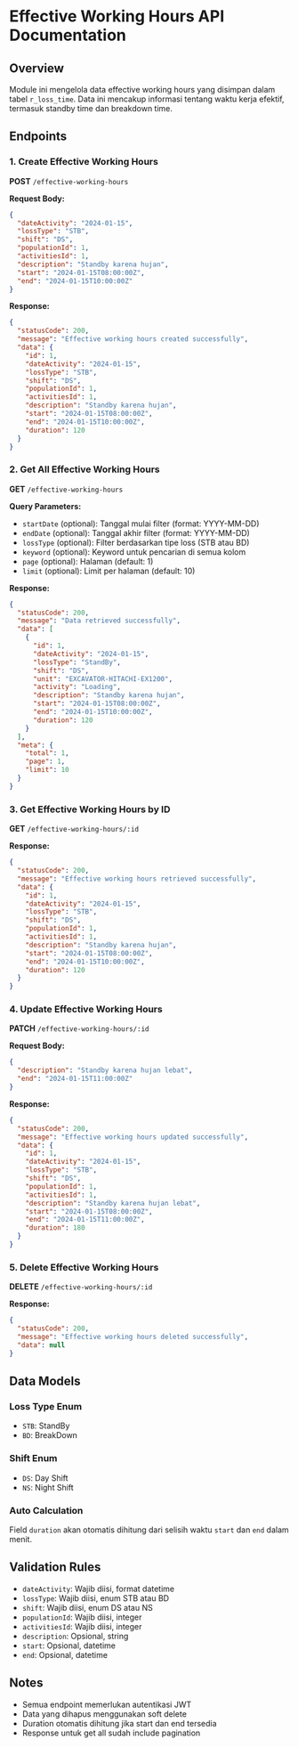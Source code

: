 # Effective Working Hours API Documentation

## Overview
Module ini mengelola data effective working hours yang disimpan dalam tabel `r_loss_time`. Data ini mencakup informasi tentang waktu kerja efektif, termasuk standby time dan breakdown time.

## Endpoints

### 1. Create Effective Working Hours
**POST** `/effective-working-hours`

**Request Body:**
```json
{
  "dateActivity": "2024-01-15",
  "lossType": "STB",
  "shift": "DS",
  "populationId": 1,
  "activitiesId": 1,
  "description": "Standby karena hujan",
  "start": "2024-01-15T08:00:00Z",
  "end": "2024-01-15T10:00:00Z"
}
```

**Response:**
```json
{
  "statusCode": 200,
  "message": "Effective working hours created successfully",
  "data": {
    "id": 1,
    "dateActivity": "2024-01-15",
    "lossType": "STB",
    "shift": "DS",
    "populationId": 1,
    "activitiesId": 1,
    "description": "Standby karena hujan",
    "start": "2024-01-15T08:00:00Z",
    "end": "2024-01-15T10:00:00Z",
    "duration": 120
  }
}
```

### 2. Get All Effective Working Hours
**GET** `/effective-working-hours`

**Query Parameters:**
- `startDate` (optional): Tanggal mulai filter (format: YYYY-MM-DD)
- `endDate` (optional): Tanggal akhir filter (format: YYYY-MM-DD)
- `lossType` (optional): Filter berdasarkan tipe loss (STB atau BD)
- `keyword` (optional): Keyword untuk pencarian di semua kolom
- `page` (optional): Halaman (default: 1)
- `limit` (optional): Limit per halaman (default: 10)

**Response:**
```json
{
  "statusCode": 200,
  "message": "Data retrieved successfully",
  "data": [
    {
      "id": 1,
      "dateActivity": "2024-01-15",
      "lossType": "StandBy",
      "shift": "DS",
      "unit": "EXCAVATOR-HITACHI-EX1200",
      "activity": "Loading",
      "description": "Standby karena hujan",
      "start": "2024-01-15T08:00:00Z",
      "end": "2024-01-15T10:00:00Z",
      "duration": 120
    }
  ],
  "meta": {
    "total": 1,
    "page": 1,
    "limit": 10
  }
}
```

### 3. Get Effective Working Hours by ID
**GET** `/effective-working-hours/:id`

**Response:**
```json
{
  "statusCode": 200,
  "message": "Effective working hours retrieved successfully",
  "data": {
    "id": 1,
    "dateActivity": "2024-01-15",
    "lossType": "STB",
    "shift": "DS",
    "populationId": 1,
    "activitiesId": 1,
    "description": "Standby karena hujan",
    "start": "2024-01-15T08:00:00Z",
    "end": "2024-01-15T10:00:00Z",
    "duration": 120
  }
}
```

### 4. Update Effective Working Hours
**PATCH** `/effective-working-hours/:id`

**Request Body:**
```json
{
  "description": "Standby karena hujan lebat",
  "end": "2024-01-15T11:00:00Z"
}
```

**Response:**
```json
{
  "statusCode": 200,
  "message": "Effective working hours updated successfully",
  "data": {
    "id": 1,
    "dateActivity": "2024-01-15",
    "lossType": "STB",
    "shift": "DS",
    "populationId": 1,
    "activitiesId": 1,
    "description": "Standby karena hujan lebat",
    "start": "2024-01-15T08:00:00Z",
    "end": "2024-01-15T11:00:00Z",
    "duration": 180
  }
}
```

### 5. Delete Effective Working Hours
**DELETE** `/effective-working-hours/:id`

**Response:**
```json
{
  "statusCode": 200,
  "message": "Effective working hours deleted successfully",
  "data": null
}
```

## Data Models

### Loss Type Enum
- `STB`: StandBy
- `BD`: BreakDown

### Shift Enum
- `DS`: Day Shift
- `NS`: Night Shift

### Auto Calculation
Field `duration` akan otomatis dihitung dari selisih waktu `start` dan `end` dalam menit.

## Validation Rules
- `dateActivity`: Wajib diisi, format datetime
- `lossType`: Wajib diisi, enum STB atau BD
- `shift`: Wajib diisi, enum DS atau NS
- `populationId`: Wajib diisi, integer
- `activitiesId`: Wajib diisi, integer
- `description`: Opsional, string
- `start`: Opsional, datetime
- `end`: Opsional, datetime

## Notes
- Semua endpoint memerlukan autentikasi JWT
- Data yang dihapus menggunakan soft delete
- Duration otomatis dihitung jika start dan end tersedia
- Response untuk get all sudah include pagination
